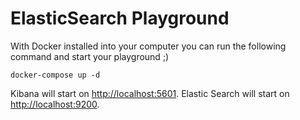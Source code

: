 # ElasticSearch Playground

With Docker installed into your computer you can run the following command and start your playground ;)

```
docker-compose up -d
```

Kibana will start on [http://localhost:5601](http://localhost:5601). Elastic Search will start on [http://localhost:9200](http://localhost:9200).
